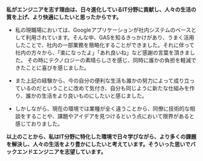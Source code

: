 **私がエンジニアを志す理由は、日々進化しているIT分野に貢献し、人々の生活の質を上げ、より快適にしたいと思ったからです。** 

* 私の現職場においては、Googleアプリケーションが社内システムのベースとして利用されています。そんな中、GASを知るきっかけがあり、うまく活用したことで、社内の一部業務を簡略化することができました。それに伴って社内の方々から、「楽になったよ」「あれ良いね」など感謝の言葉を頂きました。
その時にテクノロジーの素晴らしさを感じ、同時に誰かの負担を軽減できたことに喜びを感じました。

* また上記の経験から、今の自分の便利な生活も誰かの努力によって成り立っているのだということに改めて気付き、自分も同じように新たな仕組みを作り、誰かの生活をより良いものにしたいと感じました。

* しかしながら、現在の環境では業種が全く違うことから、同僚に技術的な相談をすることや、課題やアイデアを見つけるという点において限界があると感じておりました。

**以上のことから、私はIT分野に特化した環境で日々学びながら、より多くの課題を解決し、人々の生活をより豊かにしたいと考えています。そういった思いでバックエンドエンジニアを志望しています。** 